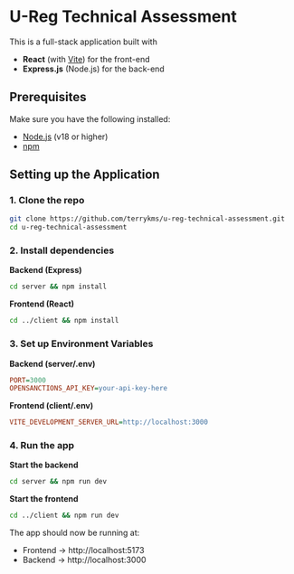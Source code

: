 # U-Reg Technical Assessment

This is a full-stack application built with

- **React** (with [Vite](https://vitejs.dev)) for the front-end
- **Express.js** (Node.js) for the back-end

## Prerequisites

Make sure you have the following installed:

- [Node.js](https://nodejs.org/) (v18 or higher)
- [npm](https://www.npmjs.com/)

## Setting up the Application

### 1. Clone the repo

```bash
git clone https://github.com/terrykms/u-reg-technical-assessment.git
cd u-reg-technical-assessment
```

### 2. Install dependencies

**Backend (Express)**

```bash
cd server && npm install
```

**Frontend (React)**

```bash
cd ../client && npm install
```

### 3. Set up Environment Variables

**Backend (server/.env)**

```ini
PORT=3000
OPENSANCTIONS_API_KEY=your-api-key-here
```

**Frontend (client/.env)**

```ini
VITE_DEVELOPMENT_SERVER_URL=http://localhost:3000
```

### 4. Run the app

**Start the backend**

```bash
cd server && npm run dev
```

**Start the frontend**

```bash
cd ../client && npm run dev
```

The app should now be running at:

- Frontend → http://localhost:5173
- Backend → http://localhost:3000
